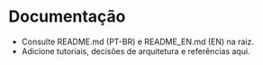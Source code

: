 # Documentação
- Consulte README.md (PT-BR) e README_EN.md (EN) na raiz.
- Adicione tutoriais, decisões de arquitetura e referências aqui.
